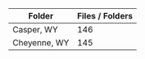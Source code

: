 | Folder       |   Files / Folders |
|--------------|-------------------|
| Casper, WY   |               146 |
| Cheyenne, WY |               145 |